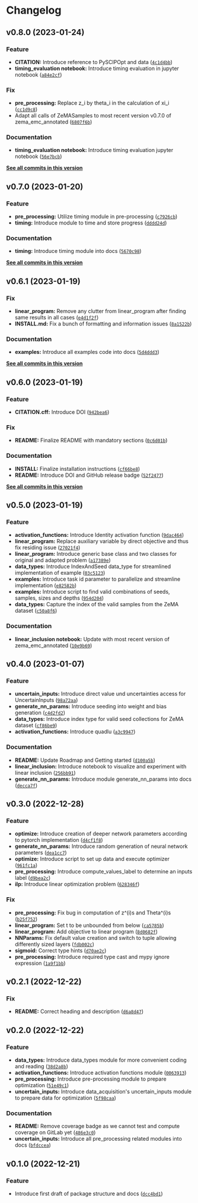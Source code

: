 # Changelog

<!--next-version-placeholder-->

## v0.8.0 (2023-01-24)
### Feature
* **CITATION:** Introduce reference to PySCIPOpt and data ([`4c1d4bb`](https://github.com/BjoernLudwigPTB/lp_nn_robustness_verification/commit/4c1d4bb28f3b4f9b6d38295bdd0bdcca24e9041b))
* **timing_evaluation notebook:** Introduce timing evaluation in jupyter notebook ([`a84e2cf`](https://github.com/BjoernLudwigPTB/lp_nn_robustness_verification/commit/a84e2cff5ea448a6f03c69bf9d390e3e3a8f1c60))

### Fix
* **pre_processing:** Replace z_i by theta_i in the calculation of xi_i ([`cc1d9c8`](https://github.com/BjoernLudwigPTB/lp_nn_robustness_verification/commit/cc1d9c8941ec49bb72de2faf03086838bedc3377))
* Adapt all calls of ZeMASamples to most recent version v0.7.0 of zema_emc_annotated ([`6807f6b`](https://github.com/BjoernLudwigPTB/lp_nn_robustness_verification/commit/6807f6b919a18b38f6b3c826faff8116ca5b3ba4))

### Documentation
* **timing_evaluation notebook:** Introduce timing evaluation jupyter notebook ([`56e7bcb`](https://github.com/BjoernLudwigPTB/lp_nn_robustness_verification/commit/56e7bcb59bc439337d302fdadd601777f51add75))

**[See all commits in this version](https://github.com/BjoernLudwigPTB/lp_nn_robustness_verification/compare/v0.7.0...v0.8.0)**

## v0.7.0 (2023-01-20)
### Feature
* **pre_processing:** Utilize timing module in pre-processing ([`c7926cb`](https://github.com/BjoernLudwigPTB/lp_nn_robustness_verification/commit/c7926cbed7bb378d01006955b352f76406a32360))
* **timing:** Introduce module to time and store progress ([`dddd24d`](https://github.com/BjoernLudwigPTB/lp_nn_robustness_verification/commit/dddd24d129ddb533ca1d286531384c4fc60f80ca))

### Documentation
* **timing:** Introduce timing module into docs ([`5670c98`](https://github.com/BjoernLudwigPTB/lp_nn_robustness_verification/commit/5670c982382ecc0a627ef5307c35f55e68235133))

**[See all commits in this version](https://github.com/BjoernLudwigPTB/lp_nn_robustness_verification/compare/v0.6.1...v0.7.0)**

## v0.6.1 (2023-01-19)
### Fix
* **linear_program:** Remove any clutter from linear_program after finding same results in all cases ([`e4d1f2f`](https://github.com/BjoernLudwigPTB/lp_nn_robustness_verification/commit/e4d1f2fa6d51e7b07402609693c2f125941d7e11))
* **INSTALL.md:** Fix a bunch of formatting and information issues ([`8a1522b`](https://github.com/BjoernLudwigPTB/lp_nn_robustness_verification/commit/8a1522b07d61b8b1adb57cdaf656533ce4218d95))

### Documentation
* **examples:** Introduce all examples code into docs ([`5d4ddd3`](https://github.com/BjoernLudwigPTB/lp_nn_robustness_verification/commit/5d4ddd3c3563438a7938de339a17ef181d11be5a))

**[See all commits in this version](https://github.com/BjoernLudwigPTB/lp_nn_robustness_verification/compare/v0.6.0...v0.6.1)**

## v0.6.0 (2023-01-19)
### Feature
* **CITATION.cff:** Introduce DOI ([`942bea6`](https://github.com/BjoernLudwigPTB/lp_nn_robustness_verification/commit/942bea652e40decc9e915d2deb50d423c6d7ad9e))

### Fix
* **README:** Finalize README with mandatory sections ([`0c6d01b`](https://github.com/BjoernLudwigPTB/lp_nn_robustness_verification/commit/0c6d01b08bf1d51a6f6cc6fbc68e667e25b73d56))

### Documentation
* **INSTALL:** Finalize installation instructions ([`cf66be8`](https://github.com/BjoernLudwigPTB/lp_nn_robustness_verification/commit/cf66be80a30f8bed567b706b39f97a9115ca90a1))
* **README:** Introduce DOI and GitHub release badge ([`52f2477`](https://github.com/BjoernLudwigPTB/lp_nn_robustness_verification/commit/52f24773084b2d8c54f69c2571af5035c5513bd6))

**[See all commits in this version](https://github.com/BjoernLudwigPTB/lp_nn_robustness_verification/compare/v0.5.0...v0.6.0)**

## v0.5.0 (2023-01-19)
### Feature
* **activation_functions:** Introduce Identity activation function ([`9dac464`](https://gitlab1.ptb.de/ludwig10_masters_thesis/lp_nn_robustness_verification/-/commit/9dac46416dd535e6b3bafa3ae596e880fb04bf77))
* **linear_program:** Replace auxiliary variable by direct objective and thus fix residing issue ([`27021f4`](https://gitlab1.ptb.de/ludwig10_masters_thesis/lp_nn_robustness_verification/-/commit/27021f47b6e8c2ca184c1694af4572dd932cbbb9))
* **linear_program:** Introduce generic base class and two classes for original and adapted problem ([`a17389e`](https://gitlab1.ptb.de/ludwig10_masters_thesis/lp_nn_robustness_verification/-/commit/a17389e20d77305401ead6d66356d976ac7f9980))
* **data_types:** Introduce IndexAndSeed data_type for streamlined implementation of example ([`03c5123`](https://gitlab1.ptb.de/ludwig10_masters_thesis/lp_nn_robustness_verification/-/commit/03c512336d684605845655168c3a186e206cbad7))
* **examples:** Introduce task id parameter to parallelize and streamline implementation ([`e82582b`](https://gitlab1.ptb.de/ludwig10_masters_thesis/lp_nn_robustness_verification/-/commit/e82582bfbbba10cb0c9c0ea31230e771cd556511))
* **examples:** Introduce script to find valid combinations of seeds, samples, sizes and depths ([`954d204`](https://gitlab1.ptb.de/ludwig10_masters_thesis/lp_nn_robustness_verification/-/commit/954d204b7447cb79fbbcd12fd13f23472ffc75aa))
* **data_types:** Capture the index of the valid samples from the ZeMA dataset ([`c50a8f6`](https://gitlab1.ptb.de/ludwig10_masters_thesis/lp_nn_robustness_verification/-/commit/c50a8f68355036e3003c176a075df82c573da43c))

### Documentation
* **linear_inclusion notebook:** Update with most recent version of zema_emc_annotated ([`10e9b69`](https://gitlab1.ptb.de/ludwig10_masters_thesis/lp_nn_robustness_verification/-/commit/10e9b698e399ee03f1643ee6c58aa5b993519336))

## v0.4.0 (2023-01-07)
### Feature
* **uncertain_inputs:** Introduce direct value und uncertainties access for UncertainInputs ([`98a72aa`](https://gitlab1.ptb.de/ludwig10_masters_thesis/lp_nn_robustness_verification/-/commit/98a72aaceec8f43ffec1882cb97d3af87660f087))
* **generate_nn_params:** Introduce seeding into weight and bias generation ([`c4d2fd2`](https://gitlab1.ptb.de/ludwig10_masters_thesis/lp_nn_robustness_verification/-/commit/c4d2fd246d3c0fd011f083d12cabdb7a6e0f3388))
* **data_types:** Introduce index type for valid seed collections for ZeMA dataset ([`cf86be9`](https://gitlab1.ptb.de/ludwig10_masters_thesis/lp_nn_robustness_verification/-/commit/cf86be9be8cd6849241b048e56e5a2432572e5db))
* **activation_functions:** Introduce quadlu ([`a3c9947`](https://gitlab1.ptb.de/ludwig10_masters_thesis/lp_nn_robustness_verification/-/commit/a3c99474e7c722ebda2830588d62a5a4dba658f9))

### Documentation
* **README:** Update Roadmap and Getting started ([`d100a5b`](https://gitlab1.ptb.de/ludwig10_masters_thesis/lp_nn_robustness_verification/-/commit/d100a5ba4f9056091abf0dd48b1d6d84771eb56d))
* **linear_inclusion:** Introduce notebook to visualize and experiment with linear inclusion ([`256bb91`](https://gitlab1.ptb.de/ludwig10_masters_thesis/lp_nn_robustness_verification/-/commit/256bb91b85b3ddb4d82345db1988b1b83ef7d30d))
* **generate_nn_params:** Introduce module generate_nn_params into docs ([`decca7f`](https://gitlab1.ptb.de/ludwig10_masters_thesis/lp_nn_robustness_verification/-/commit/decca7ff53f4fe97667a5a5b517e0f3de7176d80))

## v0.3.0 (2022-12-28)
### Feature
* **optimize:** Introduce creation of deeper network parameters according to pytorch implementation ([`d4cf1f8`](https://gitlab1.ptb.de/ludwig10_masters_thesis/lp_nn_robustness_verification/-/commit/d4cf1f8038bf5fcd3ce112f57b7faf37d6336cc5))
* **generate_nn_params:** Introduce random generation of neural network parameters ([`dea1cc7`](https://gitlab1.ptb.de/ludwig10_masters_thesis/lp_nn_robustness_verification/-/commit/dea1cc749abf883c46161dc231c6798db39f8eb0))
* **optimize:** Introduce script to set up data and execute optimizer ([`961fc1a`](https://gitlab1.ptb.de/ludwig10_masters_thesis/lp_nn_robustness_verification/-/commit/961fc1a1a8253bf1da5d4ba70272ac46b06286fa))
* **pre_processing:** Introduce compute_values_label to determine an inputs label ([`d9bea2c`](https://gitlab1.ptb.de/ludwig10_masters_thesis/lp_nn_robustness_verification/-/commit/d9bea2c94b0c195966d3a052884697d7025ff9a9))
* **ilp:** Introduce linear optimization problem ([`628346f`](https://gitlab1.ptb.de/ludwig10_masters_thesis/lp_nn_robustness_verification/-/commit/628346f061236953cb672b4b66d4ff635309f185))

### Fix
* **pre_processing:** Fix bug in computation of z^(i)s and Theta^(i)s ([`b25f752`](https://gitlab1.ptb.de/ludwig10_masters_thesis/lp_nn_robustness_verification/-/commit/b25f7527ab15a3b6de278831f7a6bed8d377cbe1))
* **linear_program:** Set t to be unbounded from below ([`ca5785b`](https://gitlab1.ptb.de/ludwig10_masters_thesis/lp_nn_robustness_verification/-/commit/ca5785b033ae3c90f79bc383fd46af28c2779016))
* **linear_program:** Add objective to linear program ([`8d0682f`](https://gitlab1.ptb.de/ludwig10_masters_thesis/lp_nn_robustness_verification/-/commit/8d0682fe0154db514112583cc3750578f23afe63))
* **NNParams:** Fix default value creation and switch to tuple allowing differently sized layers ([`fdb002c`](https://gitlab1.ptb.de/ludwig10_masters_thesis/lp_nn_robustness_verification/-/commit/fdb002c049791a7503297bac28a0cc880615ea1b))
* **sigmoid:** Correct type hints ([`d70ae2c`](https://gitlab1.ptb.de/ludwig10_masters_thesis/lp_nn_robustness_verification/-/commit/d70ae2c01a9bda52626d9629132be298e1458112))
* **pre_processing:** Introduce required type cast and mypy ignore expression ([`1a9f1bb`](https://gitlab1.ptb.de/ludwig10_masters_thesis/lp_nn_robustness_verification/-/commit/1a9f1bbf1958cebef96426b6e22e5a23400f4ac7))

## v0.2.1 (2022-12-22)
### Fix
* **README:** Correct heading and description ([`d6a8d47`](https://gitlab1.ptb.de/ludwig10_masters_thesis/lp_nn_robustness_verification/-/commit/d6a8d4766ec870409b811710061851b3eddcf110))

## v0.2.0 (2022-12-22)
### Feature
* **data_types:** Introduce data_types module for more convenient coding and reading ([`38d2a8b`](https://gitlab1.ptb.de/ludwig10_masters_thesis/lp_nn_robustness_verification/-/commit/38d2a8bfd5aa243a5c2b99b73dd99d7d635a80c5))
* **activation_functions:** Introduce activation functions module ([`0063913`](https://gitlab1.ptb.de/ludwig10_masters_thesis/lp_nn_robustness_verification/-/commit/0063913bafe201914a797fb860065add70f23003))
* **pre_processing:** Introduce pre-processing module to prepare optimization ([`51e49c1`](https://gitlab1.ptb.de/ludwig10_masters_thesis/lp_nn_robustness_verification/-/commit/51e49c13f966425d0d75f71fcfcabc9aa41036b3))
* **uncertain_inputs:** Introduce data_acquisition's uncertain_inputs module to prepare data for optimization ([`5f98caa`](https://gitlab1.ptb.de/ludwig10_masters_thesis/lp_nn_robustness_verification/-/commit/5f98caa5b25bb59c5fd0bdb93c2ecea3fff53b33))

### Documentation
* **README:** Remove coverage badge as we cannot test and compute coverage on GitLab yet ([`486e3c0`](https://gitlab1.ptb.de/ludwig10_masters_thesis/lp_nn_robustness_verification/-/commit/486e3c056c31ae50727008522f6c1cfe43c7b349))
* **uncertain_inputs:** Introduce all pre_processing related modules into docs ([`bfdccea`](https://gitlab1.ptb.de/ludwig10_masters_thesis/lp_nn_robustness_verification/-/commit/bfdccea747b0469ca5fd0fff185bc1b960b2674a))

## v0.1.0 (2022-12-21)
### Feature
* Introduce first draft of package structure and docs ([`dcc4bd1`](https://gitlab1.ptb.de/ludwig10_masters_thesis/lp_nn_robustness_verification/-/commit/dcc4bd18f76b2f8450e687b8c8fb73e4984e3354))
